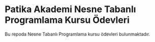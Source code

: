 # Patika Akademi Nesne Tabanlı Programlama Kursu Ödevleri
Bu repoda Nesne Tabanlı Programlama kursu ödevleri bulunmaktadır.
